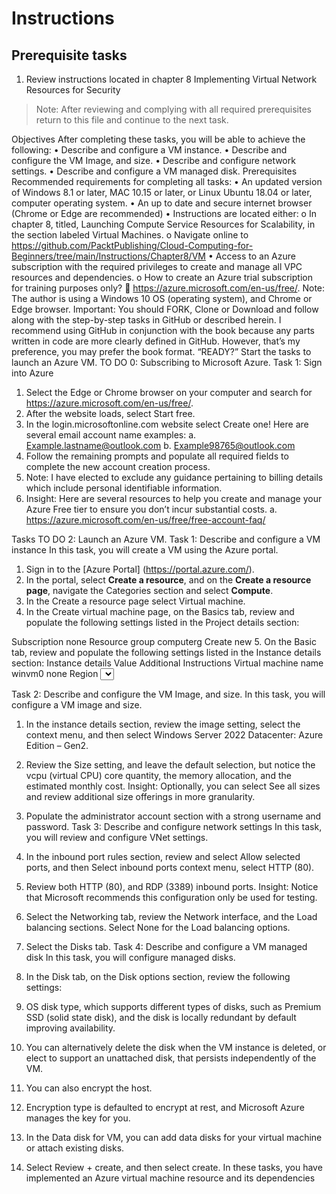 # Instructions

## Prerequisite tasks

1. Review instructions located in chapter 8 Implementing Virtual Network Resources for Security

> Note: After reviewing and complying with all required prerequisites return to this file and continue to the next task.

Objectives
After completing these tasks, you will be able to achieve the following:
•	Describe and configure a VM instance.
•	Describe and configure the VM Image, and size.
•	Describe and configure network settings.
•	Describe and configure a VM managed disk.
Prerequisites
Recommended requirements for completing all tasks:
•	An updated version of Windows 8.1 or later, MAC 10.15 or later, or Linux Ubuntu 18.04 or later, computer operating system.
•	An up to date and secure internet browser (Chrome or Edge are recommended)
•	Instructions are located either:
o	In chapter 8, titled, Launching Compute Service Resources for Scalability, in the section labeled Virtual Machines.
o	Navigate online to https://github.com/PacktPublishing/Cloud-Computing-for-Beginners/tree/main/Instructions/Chapter8/VM
•	Access to an Azure subscription with the required privileges to create and manage all VPC resources and dependencies.
o	How to create an Azure trial subscription for training purposes only?
	https://azure.microsoft.com/en-us/free/.
Note: The author is using a Windows 10 OS (operating system), and Chrome or Edge browser.
Important: You should FORK, Clone or Download and follow along with the step-by-step tasks in GitHub or described herein. I recommend using GitHub in conjunction with the book because any parts written in code are more clearly defined in GitHub. However, that’s my preference, you may prefer the book format.
“READY?”
Start the tasks to launch an Azure VM.
TO DO 0: Subscribing to Microsoft Azure.
Task 1: Sign into Azure
1.	Select the Edge or Chrome browser on your computer and search for https://azure.microsoft.com/en-us/free/.
2.	After the website loads, select Start free.
3.	In the login.microsoftonline.com website select Create one! Here are several email account name examples:
a.	 Example.lastname@outlook.com
b.	Example98765@outlook.com
4.	Follow the remaining prompts and populate all required fields to complete the new account creation process.
5.	Note: I have elected to exclude any guidance pertaining to billing details which include personal identifiable information.
6.	Insight: Here are several resources to help you create and manage your Azure Free tier to ensure you don’t incur substantial costs.
a.	https://azure.microsoft.com/en-us/free/free-account-faq/

Tasks
TO DO 2: Launch an Azure VM.
Task 1: Describe and configure a VM instance
In this task, you will create a VM using the Azure portal.

1.	Sign in to the [Azure Portal] (https://portal.azure.com/).
2.	In the portal, select **Create a resource**, and on the **Create a resource page**, navigate the Categories section and select **Compute**.
3.	In the Create a resource page select Virtual machine.
4.	In the Create virtual machine page, on the Basics tab, review and populate the following settings listed in the Project details section:

Subscription	<Your subscription>	none
Resource group	computerg	Create new
5.	On the Basic tab, review and populate the following settings listed in the Instance details section:
Instance details	Value	Additional Instructions
Virtual machine name	winvm0	none
Region	<Select a region near you>	none
Availability options	Availability zone	none
Availability zone	Zones 1, 2	Select Zone 1, and 2

Task 2: Describe and configure the VM Image, and size.
In this task, you will configure a VM image and size.

1.	In the instance details section, review the image setting, select the context menu, and then select Windows Server 2022 Datacenter: Azure Edition – Gen2.
2.	Review the Size setting, and leave the default selection, but notice the vcpu (virtual CPU) core quantity, the memory allocation, and the estimated monthly cost.
Insight: Optionally, you can select See all sizes and review additional size offerings in more granularity.
3.	Populate the administrator account section with a strong username and password.
Task 3: Describe and configure network settings
In this task, you will review and configure VNet settings.

1.	In the inbound port rules section, review and select Allow selected ports, and then Select inbound ports context menu, select HTTP (80).
2.	Review both HTTP (80), and RDP (3389) inbound ports.
Insight: Notice that Microsoft recommends this configuration only be used for testing.
3.	Select the Networking tab, review the Network interface, and the Load balancing sections. Select None for the Load balancing options.

4.	Select the Disks tab.
Task 4: Describe and configure a VM managed disk
In this task, you will configure managed disks.

1.	In the Disk tab, on the Disk options section, review the following settings:
1.	OS disk type, which supports different types of disks, such as Premium SSD (solid state disk), and the disk is locally redundant by default improving availability.
2.	You can alternatively delete the disk when the VM instance is deleted, or elect to support an unattached disk, that persists independently of the VM.
3.	You can also encrypt the host.
4.	Encryption type is defaulted to encrypt at rest, and Microsoft Azure manages the key for you.
2.	In the Data disk for VM, you can add data disks for your virtual machine or attach existing disks.
3.	Select Review + create, and then select create.
In these tasks, you have implemented an Azure virtual machine resource and its dependencies
